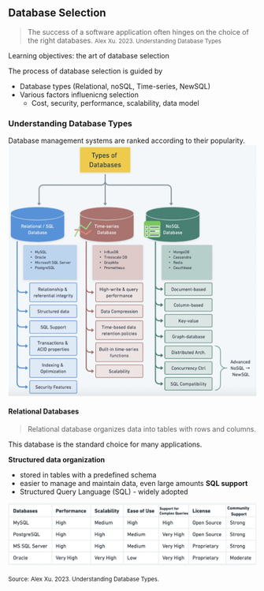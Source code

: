 ## Database Selection

> The success of a software application often hinges on the choice of the right databases. 
<small>Alex Xu. 2023. Understanding Database Types</small>

Learning objectives: the art of database selection

The process of database selection is guided by
- Database types (Relational, noSQL, Time-series, NewSQL)
- Various factors influenicng selection
   - Cost, security, performance, scalability, data model



### Understanding Database Types
Database management systems are ranked according to their popularity.
![database types](_static/module1_database_types.png)

#### Relational Databases
>Relational database organizes data into tables with rows and columns.

This database is the standard choice for many applications.

**Structured data organization**
 - stored in tables with a predefined schema
 - easier to manage and maintain data, even large amounts
**SQL support**
 - Structured Query Language (SQL) - widely adopted

![strength of relational databases](_static/module1-relational-db-list.png)

 <small>Source: Alex Xu. 2023. Understanding Database Types.</small>